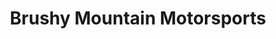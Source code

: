 ---
title: "Brushy Mountain Motorsports"
url: /wilkesboro/brushy-mountain-motorsports/
shop: motorcycle
---